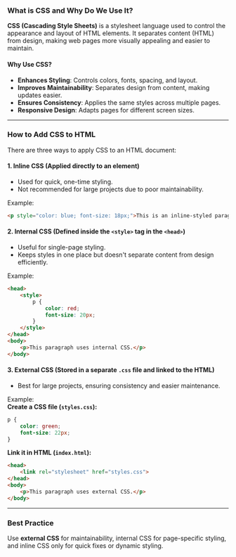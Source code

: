 ### What is CSS and Why Do We Use It?

**CSS (Cascading Style Sheets)** is a stylesheet language used to control the appearance and layout of HTML elements. It separates content (HTML) from design, making web pages more visually appealing and easier to maintain.

#### Why Use CSS?

- **Enhances Styling**: Controls colors, fonts, spacing, and layout.
- **Improves Maintainability**: Separates design from content, making updates easier.
- **Ensures Consistency**: Applies the same styles across multiple pages.
- **Responsive Design**: Adapts pages for different screen sizes.

---

### How to Add CSS to HTML

There are three ways to apply CSS to an HTML document:

#### 1. **Inline CSS** (Applied directly to an element)

- Used for quick, one-time styling.
- Not recommended for large projects due to poor maintainability.

Example:

```html
<p style="color: blue; font-size: 18px;">This is an inline-styled paragraph.</p>
```

#### 2. **Internal CSS** (Defined inside the `<style>` tag in the `<head>`)

- Useful for single-page styling.
- Keeps styles in one place but doesn't separate content from design efficiently.

Example:

```html
<head>
    <style>
        p {
            color: red;
            font-size: 20px;
        }
    </style>
</head>
<body>
    <p>This paragraph uses internal CSS.</p>
</body>
```

#### 3. **External CSS** (Stored in a separate `.css` file and linked to the HTML)

- Best for large projects, ensuring consistency and easier maintenance.

Example:  
**Create a CSS file (`styles.css`):**

```css
p {
    color: green;
    font-size: 22px;
}
```

**Link it in HTML (`index.html`):**

```html
<head>
    <link rel="stylesheet" href="styles.css">
</head>
<body>
    <p>This paragraph uses external CSS.</p>
</body>
```

---

### Best Practice

Use **external CSS** for maintainability, internal CSS for page-specific styling, and inline CSS only for quick fixes or dynamic styling.